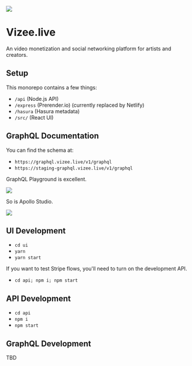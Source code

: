 
![](https://dam-media.s3.amazonaws.com/vizee.png)

# Vizee.live

An video monetization and social networking platform for artists and creators.

## Setup

This monorepo contains a few things:

* `/api` (Node.js API)
* `/express` (Prerender.io) (currently replaced by Netlify)
* `/hasura` (Hasura metadata)
* `/src/` (React UI)

## GraphQL Documentation

You can find the schema at:

* `https://graphql.vizee.live/v1/graphql`
* `https://staging-graphql.vizee.live/v1/graphql`

GraphQL Playground is excellent.

![](https://dam-media.s3.amazonaws.com/graphql-playground.png)

So is Apollo Studio.

![](https://dam-media.s3.amazonaws.com/apollo-studio.png)

## UI Development

* `cd ui`
* `yarn`
* `yarn start`

If you want to test Stripe flows, you'll need to turn on the development API.

* `cd api; npm i; npm start`

## API Development

* `cd api`
* `npm i`
* `npm start`

## GraphQL Development

TBD

